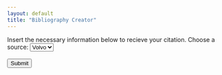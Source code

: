 ```yaml
---
layout: default
title: "Bibliography Creator"
---
```

Insert the necessary information below to recieve your citation.
<label for="type">Choose a source:</label>
  <select name="type" id="type">
    <option value="website">Volvo</option>
    <option value="book">Saab</option>
    <option value="youtube">Opel</option>
    <option value="twitter">Audi</option>
  </select>
  <br><br>
  <input type="submit" value="Submit">
